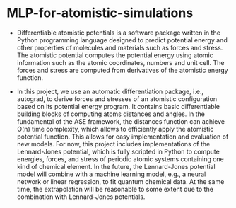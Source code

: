 # MLP-for-atomistic-simulations

- Differentiable atomistic potentials is a software package written in the Python programming language designed to predict potential energy and other properties of molecules and materials such as forces and stress. 
The atomistic potential computes the potential energy using atomic information such as the atomic coordinates, numbers and unit cell. The forces and stress are computed from derivatives of the atomistic energy function. 

- In this project, we use an automatic differentiation package, i.e., autograd, to derive forces and stresses of an atomistic configuration based on its potential energy program. It contains basic differentiable building blocks of computing atoms distances and angles. In the fundamental of the ASE framework, the distances function can achieve O(n) time complexity, which allows to efficiently apply the atomistic potential function. This allows for easy implementation and evaluation of new models. For now, this project includes implementations of the Lennard-Jones potential, which is fully scripted in Python to compute energies, forces, and stress of periodic atomic systems containing one kind of chemical element. In the future, the Lennard-Jones potential model will combine with a machine learning model, e.g., a neural network or linear regression, to fit quantum chemical data. At the same time, the extrapolation will be reasonable to some extent due to the combination with Lennard-Jones potentials.
